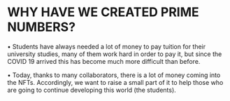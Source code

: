 # WHY HAVE WE CREATED PRIME NUMBERS?

• Students have always needed a lot of money to pay tuition for their university studies, many of them work hard in order to pay it, but since the COVID 19 arrived this has become much more difficult than before.

• Today, thanks to many collaborators, there is a lot of money coming into the NFTs. Accordingly, we want to raise a small part of it to help those who are going to continue developing this world (the students).
